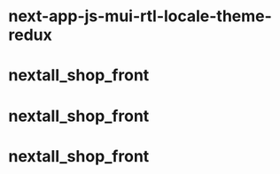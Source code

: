 # next-app-js-mui-rtl-locale-theme-redux
 
# nextall_shop_front
# nextall_shop_front
# nextall_shop_front
